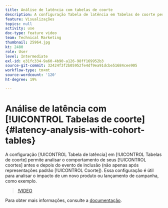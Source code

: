 ```yaml
---
title: Análise de latência com tabelas de coorte
description: A configuração Tabela de latência em Tabelas de coorte permite analisar o comportamento de suas coortes antes e depois do evento de inclusão (não somente depois de ver as representações de coorte padrão). Essa configuração é útil para analisar o impacto de um novo produto ou lançamento de campanha, como exemplo.
feature: Visualizações
topics: null
activity: use
doc-type: feature video
team: Technical Marketing
thumbnail: 25964.jpg
kt: 2480
role: User
level: Intermediate
exl-id: e31fc334-9a60-4b90-a126-98ff169952b3
source-git-commit: 32424f3f2b05952fe4df9ea91dcbe51684cee905
workflow-type: tm+mt
source-wordcount: '120'
ht-degree: 19%

---
```


# Análise de latência com [!UICONTROL Tabelas de coorte] {#latency-analysis-with-cohort-tables}

A configuração [!UICONTROL Tabela de latência] em [!UICONTROL Tabelas de coorte] permite analisar o comportamento de seus [!UICONTROL coortes] antes e depois do evento de inclusão (não apenas após representações padrão [!UICONTROL Coorte]). Essa configuração é útil para analisar o impacto de um novo produto ou lançamento de campanha, como exemplo.

>[!VIDEO](https://video.tv.adobe.com/v/25964/?quality=12)

Para obter mais informações, consulte a [documentação](https://marketing.adobe.com/resources/help/pt_BR/analytics/analysis-workspace/cohort_analysis.html).
